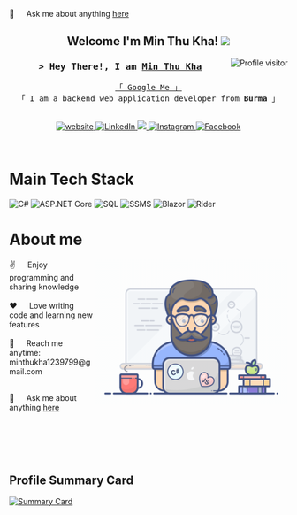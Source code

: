 💬 &emsp; Ask me about anything [here](https://github.com/minthukha-coding/minthukha-coding/issues)
 
<h2 align="center">
  Welcome I'm Min Thu Kha!
  <img src="https://media.giphy.com/media/hvRJCLFzcasrR4ia7z/giphy.gif" width="28">
</h2>

<a href="https://komarev.com/ghpvc/?username=minthukha-coding">
  <img align="right" src="https://komarev.com/ghpvc/?username=minthukha-coding&label=Visitors&color=0e75b6&style=flat" alt="Profile visitor" />
</a>

<h3 align="center">
  <samp>&gt; Hey There!, I am
    <b><a target="_blank" href="https://minthukha-coding.com">Min Thu Kha</a></b>
  </samp>
</h3>

<p align="center">
  <samp>
    <a href="https://www.google.com/search?q=Min+Thu+Kha">「 Google Me 」</a>
    <br>
    「 I am a backend web application developer from <b>Burma</b> 」
    <br><br>
  </samp>
</p>

<p align="center">
  <a href="https://minthukha-coding.com" target="blank">
    <img src="https://img.shields.io/badge/Website-DC143C?style=for-the-badge&logo=medium&logoColor=white" alt="website" />
  </a>
  <a href="https://www.linkedin.com/in/minthukha-coding/" target="_blank">
    <img src="https://img.shields.io/badge/LinkedIn-0077B5?style=for-the-badge&logo=linkedin&logoColor=white" alt="LinkedIn" />
  </a>
  <a href="https://twitter.com/_alsiam" target="_blank">
    <img src="https://img.shields.io/badge/Twitter-1DA1F2?style=for-the-badge&logo=twitter&logoColor=white" />
  </a>
  <a href="https://www.instagram.com/lemon0172022/" target="_blank">
    <img src="https://img.shields.io/badge/Instagram-fe4164?style=for-the-badge&logo=instagram&logoColor=white" alt="Instagram" />
  </a>
  <a href="https://www.facebook.com/minthukha10988/" target="_blank">
    <img src="https://img.shields.io/badge/Facebook-20BEFF?&style=for-the-badge&logo=facebook&logoColor=white" alt="Facebook" />
  </a>
</p>

<br />

# Main Tech Stack

![C#](https://img.shields.io/badge/C%23-239120?style=for-the-badge&logo=c-sharp&logoColor=white)
![ASP.NET Core](https://img.shields.io/badge/ASP.NET%20Core-512BD4?style=for-the-badge&logo=dotnet&logoColor=white)
![SQL](https://img.shields.io/badge/SQL-4479A1?style=for-the-badge&logo=sql&logoColor=white)
![SSMS](https://img.shields.io/badge/SSMS-F2C811?style=for-the-badge&logo=microsoft-sql-server&logoColor=black)
![Blazor](https://img.shields.io/badge/Blazor-512BD4?style=for-the-badge&logo=blazor&logoColor=white)
![Rider](https://img.shields.io/badge/Rider-000000?style=for-the-badge&logo=rider&logoColor=white)


# About me

<p>
  <img align="right" width="350" src="/assets/programmer.gif" alt="Coding gif" />
  ✌️ &emsp; Enjoy programming and sharing knowledge <br/><br/>
  ❤️ &emsp; Love writing code and learning new features <br/><br/>
  📧 &emsp; Reach me anytime: minthukha1239799@gmail.com <br/><br/>
  
  💬 &emsp; Ask me about anything [here](https://github.com/minthukha-coding/minthukha-coding/issues)
</p>
<br/>
<br/>
<br/>
<br/>



## Profile Summary Card


[![Summary Card](https://github-profile-summary-cards.vercel.app/api/cards/profile-details?username=minthukha-coding&theme=vue)](https://github.com/minthukha-coding)
